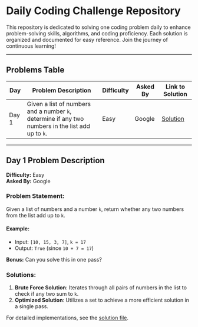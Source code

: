 # Daily Coding Challenge Repository

This repository is dedicated to solving one coding problem daily to enhance problem-solving skills, algorithms, and coding proficiency. Each solution is organized and documented for easy reference. Join the journey of continuous learning!

---

## Problems Table

| Day   | Problem Description                                                                                                 | Difficulty | Asked By | Link to Solution      |
|-------|---------------------------------------------------------------------------------------------------------------------|------------|----------|------------------------|
| Day 1 | Given a list of numbers and a number `k`, determine if any two numbers in the list add up to `k`.                   | Easy       | Google   | [Solution](daily#1.py) |

---

## Day 1 Problem Description

**Difficulty:** Easy  
**Asked By:** Google  

### Problem Statement:
Given a list of numbers and a number `k`, return whether any two numbers from the list add up to `k`.  

#### Example:
- Input: `[10, 15, 3, 7]`, `k = 17`  
- Output: `True` (since `10 + 7 = 17`)  

**Bonus:** Can you solve this in one pass?  

### Solutions:
1. **Brute Force Solution**: Iterates through all pairs of numbers in the list to check if any two sum to `k`.
2. **Optimized Solution**: Utilizes a set to achieve a more efficient solution in a single pass.

For detailed implementations, see the [solution file](daily#1.py).
